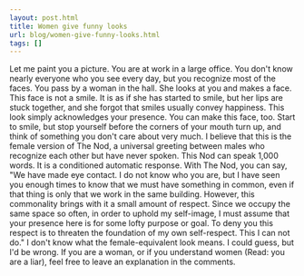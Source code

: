 ```yaml
---
layout: post.html
title: Women give funny looks
url: blog/women-give-funny-looks.html
tags: []
---
```

Let me paint you a picture. You are at work in a large office. You don't know nearly everyone who you see every day, but you recognize most of the faces. You pass by a woman in the hall. She looks at you and makes a face. This face is not a smile. It is as if she has started to smile, but her lips are stuck together, and she forgot that smiles usually convey happiness. This look simply acknowledges your presence. You can make this face, too. Start to smile, but stop yourself before the corners of your mouth turn up, and think of something you don't care about very much. I believe that this is the female version of The Nod, a universal greeting between males who recognize each other but have never spoken. This Nod can speak 1,000 words. It is a conditioned automatic response. With The Nod, you can say, "We have made eye contact. I do not know who you are, but I have seen you enough times to know that we must have something in common, even if that thing is only that we work in the same building. However, this commonality brings with it a small amount of respect. Since we occupy the same space so often, in order to uphold my self-image, I must assume that your presence here is for some lofty purpose or goal. To deny you this respect is to threaten the foundation of my own self-respect. This I can not do." I don't know what the female-equivalent look means. I could guess, but I'd be wrong. If you are a woman, or if you understand women (Read: you are a liar), feel free to leave an explanation in the comments.
